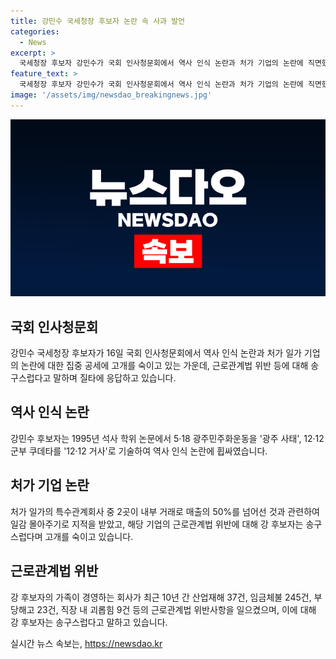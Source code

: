 ```yaml
---
title: 강민수 국세청장 후보자 논란 속 사과 발언
categories:
  - News
excerpt: >
  국세청장 후보자 강민수가 국회 인사청문회에서 역사 인식 논란과 처가 기업의 논란에 직면했다. 강 후보자는 석사 학위 논문과 처가 기업의 일감 몰아주기 의혹에 대해 사과하며 안타까움을 토로했고, 근로관계법 위반에 대한 사과도 전했다. 또한, 공정하고 정의로운 세정을 정책 방향으로 강조하며 세금 탈루와 부정 탈세에 대한 엄정 대처를 약속했다.
feature_text: >
  국세청장 후보자 강민수가 국회 인사청문회에서 역사 인식 논란과 처가 기업의 논란에 직면했다. 강 후보자는 석사 학위 논문과 처가 기업의 일감 몰아주기 의혹에 대해 사과하며 안타까움을 토로했고, 근로관계법 위반에 대한 사과도 전했다. 또한, 공정하고 정의로운 세정을 정책 방향으로 강조하며 세금 탈루와 부정 탈세에 대한 엄정 대처를 약속했다.
image: '/assets/img/newsdao_breakingnews.jpg'
---
```


<p><img src="/assets/img/newsdao_breakingnews.jpg" alt="koreaapp 속보" /></p>

<h2 data-ke-size="size26">국회 인사청문회</h2>

<p data-ke-size="size16">강민수 국세청장 후보자가 16일 국회 인사청문회에서 역사 인식 논란과 처가 일가 기업의 논란에 대한 집중 공세에 고개를 숙이고 있는 가운데, 근로관계법 위반 등에 대해 송구스럽다고 말하며 질타에 응답하고 있습니다.</p>

<h2 data-ke-size="size26">역사 인식 논란</h2>

<p data-ke-size="size16">강민수 후보자는 1995년 석사 학위 논문에서 5·18 광주민주화운동을 '광주 사태', 12·12 군부 쿠데타를 '12·12 거사'로 기술하여 역사 인식 논란에 휩싸였습니다.</p>

<h2 data-ke-size="size26">처가 기업 논란</h2>

<p data-ke-size="size16">처가 일가의 특수관계회사 중 2곳이 내부 거래로 매출의 50%를 넘어선 것과 관련하여 일감 몰아주기로 지적을 받았고, 해당 기업의 근로관계법 위반에 대해 강 후보자는 송구스럽다며 고개를 숙이고 있습니다.</p>

<h2 data-ke-size="size26">근로관계법 위반</h2>

<p data-ke-size="size16">강 후보자의 가족이 경영하는 회사가 최근 10년 간 산업재해 37건, 임금체불 245건, 부당해고 23건, 직장 내 괴롭힘 9건 등의 근로관계법 위반사항을 일으켰으며, 이에 대해 강 후보자는 송구스럽다고 말하고 있습니다.</p>
실시간 뉴스 속보는, <a href="https://newsdao.kr" rel="dofollow">https://newsdao.kr</a>


